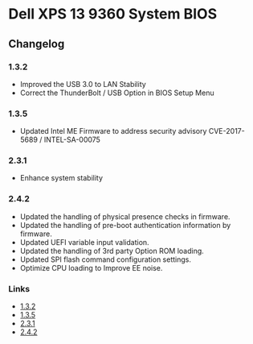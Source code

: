 # Dell XPS 13 9360 System BIOS

## Changelog

### 1.3.2

* Improved the USB 3.0 to LAN Stability
* Correct the ThunderBolt / USB Option in BIOS Setup Menu

### 1.3.5

* Updated Intel ME Firmware to address security advisory CVE-2017-5689 / INTEL-SA-00075

### 2.3.1

* Enhance system stability

### 2.4.2

* Updated the handling of physical presence checks in firmware.
* Updated the handling of pre-boot authentication information by firmware.
* Updated UEFI variable input validation.
* Updated the handling of 3rd party Option ROM loading.
* Updated SPI flash command configuration settings.
* Optimize CPU loading to Improve EE noise.

### Links

* [1.3.2][bios132]
* [1.3.5][bios135]
* [2.3.1][bios231]
* [2.4.2][bios242]

[bios132]: http://www.dell.com/support/home/nz/en/nzdhs1/Drivers/DriversDetails?driverId=4F61T
[bios135]: http://www.dell.com/support/home/nz/en/nzdhs1/Drivers/DriversDetails?driverId=8C84P
[bios231]: http://www.dell.com/support/home/nz/en/nzdhs1/drivers/driversdetails?driverId=JGCWT
[bios242]: http://www.dell.com/support/home/nz/en/nzdhs1/drivers/driversdetails?driverId=YFTT1
